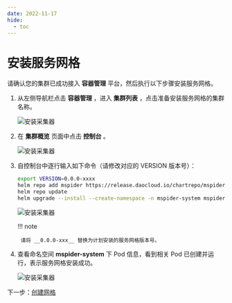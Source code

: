 ```yaml
---
date: 2022-11-17
hide:
  - toc
---
```


# 安装服务网格

请确认您的集群已成功接入 __容器管理__ 平台，然后执行以下步骤安装服务网格。

1. 从左侧导航栏点击 __容器管理__ ，进入 __集群列表__ ，点击准备安装服务网格的集群名称。

    ![安装采集器](https://docs.daocloud.io/daocloud-docs-images/docs/mspider/images/login01.jpg)

2. 在 __集群概览__ 页面中点击 __控制台__ 。

    ![安装采集器](https://docs.daocloud.io/daocloud-docs-images/docs/mspider/images/login02.jpg)

3. 自控制台中逐行输入如下命令（请修改对应的 VERSION 版本号）：

    ```sh
    export VERSION=0.0.0-xxxx
    helm repo add mspider https://release.daocloud.io/chartrepo/mspider
    helm repo update
    helm upgrade --install --create-namespace -n mspider-system mspider mspider/mspider --version=${VERSION} --set global.imageRegistry=release.daocloud.io/mspider
    ```

    ![安装采集器](https://docs.daocloud.io/daocloud-docs-images/docs/mspider/images/install01.jpg)

    !!! note

        请将 __0.0.0-xxx__ 替换为计划安装的服务网格版本号。

4. 查看命名空间 __mspider-system__ 下 Pod 信息，看到相关 Pod 已创建并运行，表示服务网格安装成功。

    ![安装采集器](https://docs.daocloud.io/daocloud-docs-images/docs/mspider/images/install02.jpg)

下一步：[创建网格](../user-guide/service-mesh/README.md)

